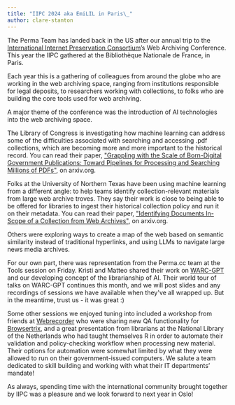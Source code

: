 ```yaml
---
title: "IIPC 2024 aka EmiLIL in Paris\_"
author: clare-stanton
---
```

The Perma Team has landed back in the US after our annual trip to the [International Internet Preservation Consortium](https://netpreserve.org)’s Web Archiving Conference. This year the IIPC gathered at the Bibliothèque Nationale de France, in Paris. 

Each year this is a gathering of colleagues from around the globe who are working in the web archiving space, ranging from institutions responsible for legal deposits, to researchers working with collections, to folks who are building the core tools used for web archiving. 

A major theme of the conference was the introduction of AI technologies into the web archiving space. 

The Library of Congress is investigating how machine learning can address some of the difficulties associated with searching and accessing .pdf collections, which are becoming more and more important to the historical record. You can read their paper, ["Grappling with the Scale of Born-Digital Government Publications: Toward Pipelines for Processing and Searching Millions of PDFs"](https://arxiv.org/abs/2112.02471), on arxiv.org.  

Folks at the University of Northern Texas have been using machine learning from a different angle: to help teams identify collection-relevant materials from large web archive troves. They say their work is close to being able to be offered for libraries to ingest their historical collection policy and run it on their metadata. You can read their paper, ["Identifying Documents In-Scope of a Collection from Web Archives"](https://arxiv.org/abs/2009.00611), on arxiv.org. 

Others were exploring ways to create a map of the web based on semantic similarity instead of traditional hyperlinks, and using LLMs to navigate large news media archives. 

For our own part, there was representation from the Perma.cc team at the Tools session on Friday. Kristi and Matteo shared their work on [WARC-GPT ](https://lil.law.harvard.edu/blog/2024/02/12/warc-gpt-an-open-source-tool-for-exploring-web-archives-with-ai/) and our developing concept of the librarianship of AI. Their world tour of talks on WARC-GPT continues this month, and we will post slides and any recordings of sessions we have available when they've all wrapped up. But in the meantime, trust us - it was great :) 

Some other sessions we enjoyed tuning into included a workshop from friends at [Webrecorder](https://webrecorder.net/) who were sharing new QA functionality for [Browsertrix](https://github.com/webrecorder/browsertrix), and a great presentation from librarians at the National Library of the Netherlands who had taught themselves R in order to automate their validation and policy-checking workflow when processing new material. Their options for automation were somewhat limited by what they were allowed to run on their government-issued computers. We salute a team dedicated to skill building and working with what their IT departments’ mandate! 

As always, spending time with the international community brought together by IIPC was a pleasure and we look forward to next year in Oslo! 
